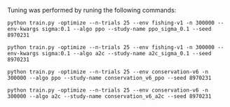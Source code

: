 Tuning was performed by runing the following commands:

`python train.py -optimize --n-trials 25 --env fishing-v1 -n 300000 --env-kwargs sigma:0.1 --algo ppo --study-name ppo_sigma_0.1 --seed 8970231`

`python train.py -optimize --n-trials 25 --env fishing-v1 -n 300000 --env-kwargs sigma:0.1 --algo a2c --study-name a2c_sigma_0.1 --seed 8970231`

`python train.py -optimize --n-trials 25 --env conservation-v6 -n 300000 --algo ppo --study-name conservation_v6_ppo --seed 8970231`

`python train.py -optimize --n-trials 25 --env conservation-v6 -n 300000 --algo a2c --study-name conservation_v6_a2c --seed 8970231`
